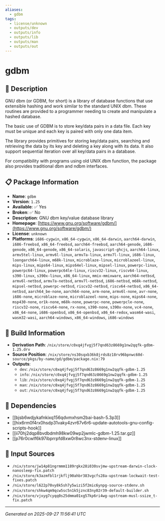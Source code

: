 ```yaml
---
aliases:
  - gdbm
tags:
  - license/unknown
  - outputs/dev
  - outputs/info
  - outputs/lib
  - outputs/man
  - outputs/out
---
```


# gdbm

## 📝 Description

GNU dbm (or GDBM, for short) is a library of database functions that use
extensible hashing and work similar to the standard UNIX dbm. These
routines are provided to a programmer needing to create and manipulate a
hashed database.

The basic use of GDBM is to store key/data pairs in a data file. Each
key must be unique and each key is paired with only one data item.

The library provides primitives for storing key/data pairs, searching and
retrieving the data by its key and deleting a key along with its data.
It also support sequential iteration over all key/data pairs in a
database.

For compatibility with programs using old UNIX dbm function, the package
also provides traditional dbm and ndbm interfaces.


## 📋 Package Information

- **Name**: `gdbm`
- **Version**: `1.25`
- **Available**: ✅ Yes
- **Broken**: ✅ No
- **Description**: GNU dbm key/value database library
- **Homepage**: [https://www.gnu.org/software/gdbm/](https://www.gnu.org/software/gdbm/)
- **License**: `unknown`
- **Platforms**: `i686-cygwin`, `x86_64-cygwin`, `x86_64-darwin`, `aarch64-darwin`, `i686-freebsd`, `x86_64-freebsd`, `aarch64-freebsd`, `aarch64-genode`, `i686-genode`, `x86_64-genode`, `x86_64-solaris`, `javascript-ghcjs`, `aarch64-linux`, `armv5tel-linux`, `armv6l-linux`, `armv7a-linux`, `armv7l-linux`, `i686-linux`, `loongarch64-linux`, `m68k-linux`, `microblaze-linux`, `microblazeel-linux`, `mips-linux`, `mips64-linux`, `mips64el-linux`, `mipsel-linux`, `powerpc-linux`, `powerpc64-linux`, `powerpc64le-linux`, `riscv32-linux`, `riscv64-linux`, `s390-linux`, `s390x-linux`, `x86_64-linux`, `mmix-mmixware`, `aarch64-netbsd`, `armv6l-netbsd`, `armv7a-netbsd`, `armv7l-netbsd`, `i686-netbsd`, `m68k-netbsd`, `mipsel-netbsd`, `powerpc-netbsd`, `riscv32-netbsd`, `riscv64-netbsd`, `x86_64-netbsd`, `aarch64_be-none`, `aarch64-none`, `arm-none`, `armv6l-none`, `avr-none`, `i686-none`, `microblaze-none`, `microblazeel-none`, `mips-none`, `mips64-none`, `msp430-none`, `or1k-none`, `m68k-none`, `powerpc-none`, `powerpcle-none`, `riscv32-none`, `riscv64-none`, `rx-none`, `s390-none`, `s390x-none`, `vc4-none`, `x86_64-none`, `i686-openbsd`, `x86_64-openbsd`, `x86_64-redox`, `wasm64-wasi`, `wasm32-wasi`, `aarch64-windows`, `x86_64-windows`, `i686-windows`

## 🔧 Build Information

- **Derivation Path**: `/nix/store/c0xq4jfvgj5f7qnd63z8669g1nw2qqfk-gdbm-1.25.drv`
- **Source Position**: `/nix/store/ns30sqxb36k8jrds8z18rv96bpnwc60d-source/pkgs/by-name/gd/gdbm/package.nix:79`
- **Outputs**:
  - `dev`:  `/nix/store/c0xq4jfvgj5f7qnd63z8669g1nw2qqfk-gdbm-1.25`
  - `info`:  `/nix/store/c0xq4jfvgj5f7qnd63z8669g1nw2qqfk-gdbm-1.25`
  - `lib`:  `/nix/store/c0xq4jfvgj5f7qnd63z8669g1nw2qqfk-gdbm-1.25`
  - `man`:  `/nix/store/c0xq4jfvgj5f7qnd63z8669g1nw2qqfk-gdbm-1.25`
  - `out`:  `/nix/store/c0xq4jfvgj5f7qnd63z8669g1nw2qqfk-gdbm-1.25`

## 🔗 Dependencies

- [[bjsb6wdjykafnkixq156qdvmxhsm2bai-bash-5.3p3]]
- [[hix6rm0f4rx0hsdp31vaky4zvr67v6r6-update-autotools-gnu-config-scripts-hook]]
- [[ii70hj2dqp8bvdbdmh98kw09wp2jwmlc-gdbm-1.25.tar.gz]]
- [[p76r0cwlf6k97ibprrpfd8xw0r8wc3nx-stdenv-linux]]

## 📁 Input Sources

- `/nix/store/jw14p81ngrmmm1189rgkx28i030svjmw-upstream-darwin-clock-nanosleep-fix.patch`
- `/nix/store/k3azmfbl1rjkflj90ahbr383vgcfs28a-upstream-lockwait-test-fixes.patch`
- `/nix/store/l622p70vy8k5sh7y5wizi5f2mic6ynpg-source-stdenv.sh`
- `/nix/store/shkw4qm9qcw5sc5n1k5jznc83ny02r39-default-builder.sh`
- `/nix/store/vjxyg7cyqq0s25dmma01xg57kp6ri4wg-upstream-musl-ssize_t-fix.patch`

---
*Generated on 2025-09-27 11:56:41 UTC*
